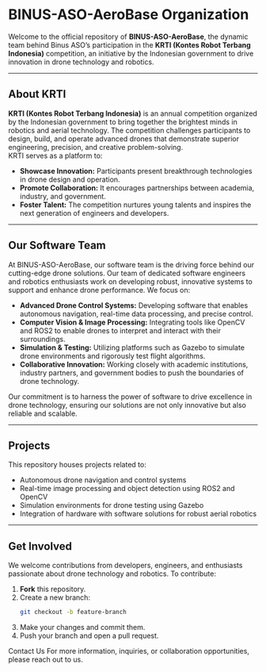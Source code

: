 # BINUS-ASO-AeroBase Organization

Welcome to the official repository of **BINUS-ASO-AeroBase**, the dynamic team behind Binus ASO’s participation in the **KRTI (Kontes Robot Terbang Indonesia)** competition, an initiative by the Indonesian government to drive innovation in drone technology and robotics.

---

## About KRTI

**KRTI (Kontes Robot Terbang Indonesia)** is an annual competition organized by the Indonesian government to bring together the brightest minds in robotics and aerial technology. The competition challenges participants to design, build, and operate advanced drones that demonstrate superior engineering, precision, and creative problem-solving.  
KRTI serves as a platform to:
- **Showcase Innovation:** Participants present breakthrough technologies in drone design and operation.
- **Promote Collaboration:** It encourages partnerships between academia, industry, and government.
- **Foster Talent:** The competition nurtures young talents and inspires the next generation of engineers and developers.

---

## Our Software Team

At BINUS-ASO-AeroBase, our software team is the driving force behind our cutting-edge drone solutions. Our team of dedicated software engineers and robotics enthusiasts work on developing robust, innovative systems to support and enhance drone performance. We focus on:

- **Advanced Drone Control Systems:** Developing software that enables autonomous navigation, real-time data processing, and precise control.
- **Computer Vision & Image Processing:** Integrating tools like OpenCV and ROS2 to enable drones to interpret and interact with their surroundings.
- **Simulation & Testing:** Utilizing platforms such as Gazebo to simulate drone environments and rigorously test flight algorithms.
- **Collaborative Innovation:** Working closely with academic institutions, industry partners, and government bodies to push the boundaries of drone technology.

Our commitment is to harness the power of software to drive excellence in drone technology, ensuring our solutions are not only innovative but also reliable and scalable.

---

## Projects

This repository houses projects related to:
- Autonomous drone navigation and control systems
- Real-time image processing and object detection using ROS2 and OpenCV
- Simulation environments for drone testing using Gazebo
- Integration of hardware with software solutions for robust aerial robotics

---

## Get Involved

We welcome contributions from developers, engineers, and enthusiasts passionate about drone technology and robotics. To contribute:

1. **Fork** this repository.
2. Create a new branch:  
   ```bash
   git checkout -b feature-branch
3. Make your changes and commit them.
4. Push your branch and open a pull request.

Contact Us
For more information, inquiries, or collaboration opportunities, please reach out to us.
